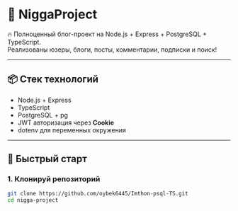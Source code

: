 # 🏴 NiggaProject

🔥 Полноценный блог-проект на Node.js + Express + PostgreSQL + TypeScript.  
Реализованы юзеры, блоги, посты, комментарии, подписки и поиск!

---

## 📦 Стек технологий

- Node.js + Express
- TypeScript
- PostgreSQL + pg
- JWT авторизация через **Cookie**
- dotenv для переменных окружения

---

## 🚀 Быстрый старт

### 1. Клонируй репозиторий
```bash
git clone https://github.com/oybek6445/Imthon-psql-TS.git
cd nigga-project